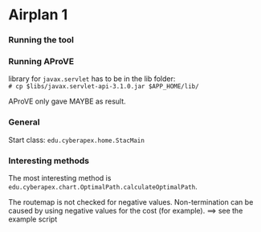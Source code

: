 # Airplan 1

### Running the tool

### Running AProVE

library for `javax.servlet` has to be in the lib folder:  
`# cp $libs/javax.servlet-api-3.1.0.jar $APP_HOME/lib/`

AProVE only gave MAYBE as result.

### General
Start class: `edu.cyberapex.home.StacMain`


### Interesting methods
The most interesting method is `edu.cyberapex.chart.OptimalPath.calculateOptimalPath`.

The routemap is not checked for negative values. Non-termination can be caused by
using negative values for the cost (for example).  ==> see the example script
